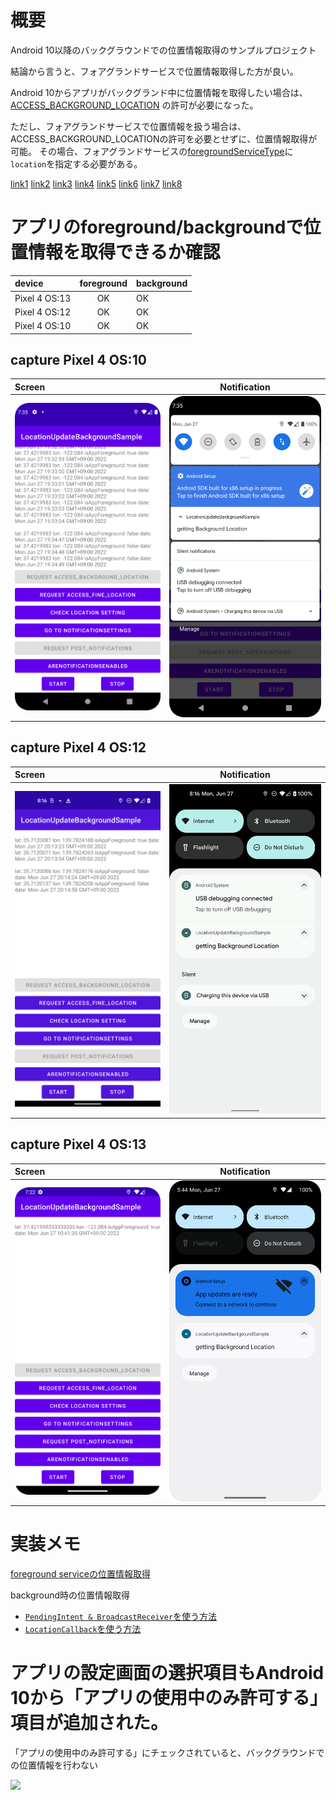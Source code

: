 # 概要
Android 10以降のバックグラウンドでの位置情報取得のサンプルプロジェクト<br>

結論から言うと、フォアグランドサービスで位置情報取得した方が良い。<br>

Android 10からアプリがバックグランド中に位置情報を取得したい場合は、[ACCESS_BACKGROUND_LOCATION](https://developer.android.com/reference/android/Manifest.permission#ACCESS_BACKGROUND_LOCATION) の許可が必要になった。

ただし、フォアグランドサービスで位置情報を扱う場合は、ACCESS_BACKGROUND_LOCATIONの許可を必要とせずに、位置情報取得が可能。
その場合、フォアグランドサービスの[foregroundServiceType](https://developer.android.com/reference/android/R.attr#foregroundServiceType)に`location`を指定する必要がある。

[link1](https://developer.android.com/about/versions/10/features#fg-service-types)
[link2](https://developer.android.com/about/versions/10/highlights#privacy_for_users)
[link3](https://developer.android.com/about/versions/10/privacy/changes#app-access-device-location)
[link4](https://developer.android.com/about/versions/13/behavior-changes-all#fgs-manager)
[link5](https://developer.android.com/about/versions/13/changes/notification-permission)
[link6](https://developer.android.com/reference/android/app/NotificationManager#areNotificationsEnabled())
[link7](https://moneyforward.com/engineers_blog/2022/04/11/android13-notification-runtime-permission/)
[link8](https://developer.android.com/training/location/permissions)


# アプリのforeground/backgroundで位置情報を取得できるか確認

| device | foreground | background |
|:---|:---:|:---|
|Pixel 4 OS:13 | OK | OK |
|Pixel 4 OS:12 | OK | OK |
|Pixel 4 OS:10 | OK | OK |

## capture Pixel 4 OS:10

| Screen | Notification |
|:---|:---:|
|<img src="https://github.com/LeoAndo/LocationUpdateBackgroundSample/blob/main/capture_API29.png" width=320 /> |<img src="https://github.com/LeoAndo/LocationUpdateBackgroundSample/blob/main/capture_notification_API29.png" width=320 /> |


## capture Pixel 4 OS:12

| Screen | Notification |
|:---|:---:|
|<img src="https://github.com/LeoAndo/LocationUpdateBackgroundSample/blob/main/capture_API32.png" width=320 /> |<img src="https://github.com/LeoAndo/LocationUpdateBackgroundSample/blob/main/capture_notification_API32.png" width=320 /> |

## capture Pixel 4 OS:13

| Screen | Notification |
|:---|:---:|
|<img src="https://github.com/LeoAndo/LocationUpdateBackgroundSample/blob/main/capture_API33.png" width=320 /> |<img src="https://github.com/LeoAndo/LocationUpdateBackgroundSample/blob/main/capture_notification_API33.png" width=320 /> |



# 実装メモ

[foreground serviceの位置情報取得](https://github.com/LeoAndo/LocationUpdateBackgroundSample/tree/main/app/src/useForegroundService)

background時の位置情報取得
- [`PendingIntent & BroadcastReceiver`を使う方法](https://github.com/LeoAndo/LocationUpdateBackgroundSample/tree/main/app/src/usePendingIntent)
- [`LocationCallback`を使う方法](https://github.com/LeoAndo/LocationUpdateBackgroundSample/tree/main/app/src/useLocationCallback)

# アプリの設定画面の選択項目もAndroid 10から「アプリの使用中のみ許可する」項目が追加された。

「アプリの使用中のみ許可する」にチェックされていると、バックグラウンドでの位置情報を行わない

<img src="https://user-images.githubusercontent.com/16476224/115006050-625da080-9ee3-11eb-8849-d72701fcdff9.png" width=320 />
